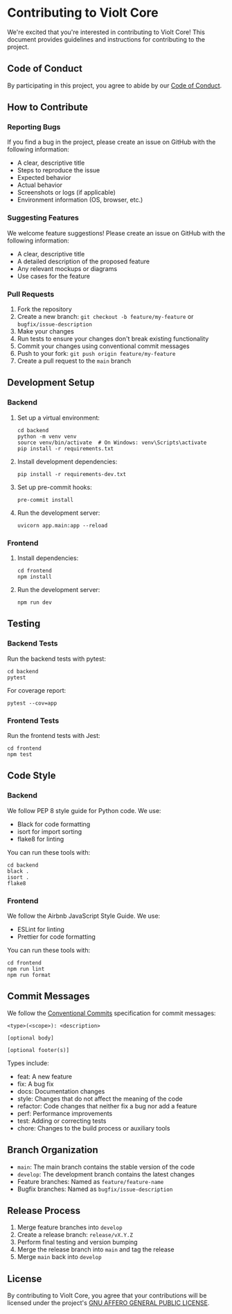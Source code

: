 # Contributing to Violt Core

We're excited that you're interested in contributing to Violt Core! This document provides guidelines and instructions for contributing to the project.

## Code of Conduct

By participating in this project, you agree to abide by our [Code of Conduct](./CODE_OF_CONDUCT.md).

## How to Contribute

### Reporting Bugs

If you find a bug in the project, please create an issue on GitHub with the following information:

- A clear, descriptive title
- Steps to reproduce the issue
- Expected behavior
- Actual behavior
- Screenshots or logs (if applicable)
- Environment information (OS, browser, etc.)

### Suggesting Features

We welcome feature suggestions! Please create an issue on GitHub with the following information:

- A clear, descriptive title
- A detailed description of the proposed feature
- Any relevant mockups or diagrams
- Use cases for the feature

### Pull Requests

1. Fork the repository
2. Create a new branch: `git checkout -b feature/my-feature` or `bugfix/issue-description`
3. Make your changes
4. Run tests to ensure your changes don't break existing functionality
5. Commit your changes using conventional commit messages
6. Push to your fork: `git push origin feature/my-feature`
7. Create a pull request to the `main` branch

## Development Setup

### Backend

1. Set up a virtual environment:

   ```
   cd backend
   python -m venv venv
   source venv/bin/activate  # On Windows: venv\Scripts\activate
   pip install -r requirements.txt
   ```

2. Install development dependencies:

   ```
   pip install -r requirements-dev.txt
   ```

3. Set up pre-commit hooks:

   ```
   pre-commit install
   ```

4. Run the development server:

   ```
   uvicorn app.main:app --reload
   ```

### Frontend

1. Install dependencies:

   ```
   cd frontend
   npm install
   ```

2. Run the development server:

   ```
   npm run dev
   ```

## Testing

### Backend Tests

Run the backend tests with pytest:

```
cd backend
pytest
```

For coverage report:

```
pytest --cov=app
```

### Frontend Tests

Run the frontend tests with Jest:

```
cd frontend
npm test
```

## Code Style

### Backend

We follow PEP 8 style guide for Python code. We use:

- Black for code formatting
- isort for import sorting
- flake8 for linting

You can run these tools with:

```
cd backend
black .
isort .
flake8
```

### Frontend

We follow the Airbnb JavaScript Style Guide. We use:

- ESLint for linting
- Prettier for code formatting

You can run these tools with:

```
cd frontend
npm run lint
npm run format
```

## Commit Messages

We follow the [Conventional Commits](https://www.conventionalcommits.org/) specification for commit messages:

```
<type>(<scope>): <description>

[optional body]

[optional footer(s)]
```

Types include:

- feat: A new feature
- fix: A bug fix
- docs: Documentation changes
- style: Changes that do not affect the meaning of the code
- refactor: Code changes that neither fix a bug nor add a feature
- perf: Performance improvements
- test: Adding or correcting tests
- chore: Changes to the build process or auxiliary tools

## Branch Organization

- `main`: The main branch contains the stable version of the code
- `develop`: The development branch contains the latest changes
- Feature branches: Named as `feature/feature-name`
- Bugfix branches: Named as `bugfix/issue-description`

## Release Process

1. Merge feature branches into `develop`
2. Create a release branch: `release/vX.Y.Z`
3. Perform final testing and version bumping
4. Merge the release branch into `main` and tag the release
5. Merge `main` back into `develop`

## License

By contributing to Violt Core, you agree that your contributions will be licensed under the project's [GNU AFFERO GENERAL PUBLIC LICENSE](./LICENSE).
